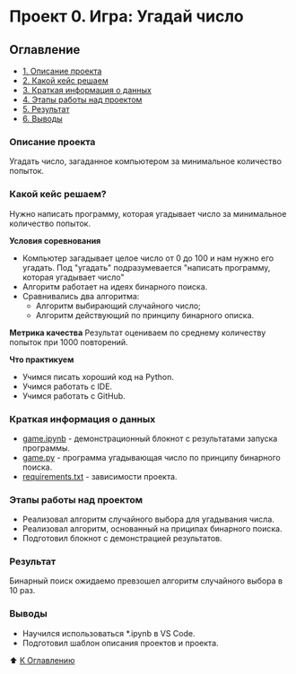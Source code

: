 # Проект 0. Игра: Угадай число

## Оглавление
* [1. Описание проекта](#описание-проекта)
* [2. Какой кейс решаем](#какой-кейс-решаем)
* [3. Краткая информация о данных](#краткая-информация-о-данных)
* [4. Этапы работы над проектом](#этапы-работы-над-проектом)
* [5. Результат](#результат)
* [6. Выводы](#выводы)

### Описание проекта
Угадать число, загаданное компьютером за минимальное количество попыток.

### Какой кейс решаем?
Нужно написать программу, которая угадывает число за минимальное количество попыток.

**Условия соревнования**
- Компьютер загадывает целое число от 0 до 100 и нам нужно его угадать. Под "угадать" подразумевается "написать программу, которая угадывает число"
- Алгоритм работает на идеях бинарного поиска.
- Сравнивались два алгоритма:
    - Алгоритм выбирающий случайного число;
    - Алгоритм действующий по принципу бинарного описка.

**Метрика качества**
Результат оцениваем по среднему количеству попыток при 1000 повторений.

**Что практикуем**
- Учимся писать хороший код на Python.
- Учимся работать с IDE.
- Учимся работать с GitHub.

### Краткая информация о данных
- [game.ipynb](game.ipynb) - демонстрационный блокнот с результатами запуска программы.
- [game.py](game.py) - программа угадывающая число по принципу бинарного поиска. 
- [requirements.txt](requirements.txt) - зависимости проекта.

### Этапы работы над проектом
* Реализовал алгоритм случайного выбора для угадывания числа.
* Реализовал алгоритм, основанный на приципах бинарного поиска.
* Подготовил блокнот с демонстрацией результатов.

### Результат
Бинарный поиск ожидаемо превзошел алгоритм случайного выбора в 10 раз.

### Выводы
- Научился использоваться *.ipynb в VS Code.
- Подготовил шаблон описания проектов и проекта.

:arrow_up: [К Оглавлению](#оглавление)
